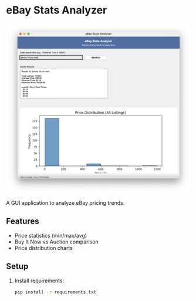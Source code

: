 # eBay Stats Analyzer

![Screenshot](docs/screenshot.png)

A GUI application to analyze eBay pricing trends.

## Features
- Price statistics (min/max/avg)
- Buy It Now vs Auction comparison
- Price distribution charts

## Setup
1. Install requirements:
   ```bash
   pip install -r requirements.txt